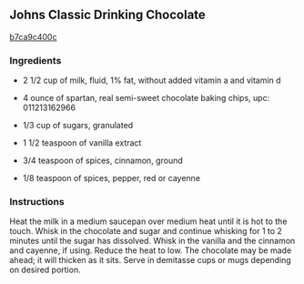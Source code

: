 ## Johns Classic Drinking Chocolate

[b7ca9c400c](http://www.cookstr.com/recipes/johnrsquos-classic-drinking-chocolate)

### Ingredients

 - 2 1/2 cup of milk, fluid, 1% fat, without added vitamin a and vitamin d

 - 4 ounce of spartan, real semi-sweet chocolate baking chips, upc: 011213162966

 - 1/3 cup of sugars, granulated

 - 1 1/2 teaspoon of vanilla extract

 - 3/4 teaspoon of spices, cinnamon, ground

 - 1/8 teaspoon of spices, pepper, red or cayenne

### Instructions

Heat the milk in a medium saucepan over medium heat until it is hot to the touch. Whisk in the chocolate and sugar and continue whisking for 1 to 2 minutes until the sugar has dissolved. Whisk in the vanilla and the cinnamon and cayenne, if using. Reduce the heat to low. The chocolate may be made ahead; it will thicken as it sits. Serve in demitasse cups or mugs depending on desired portion.